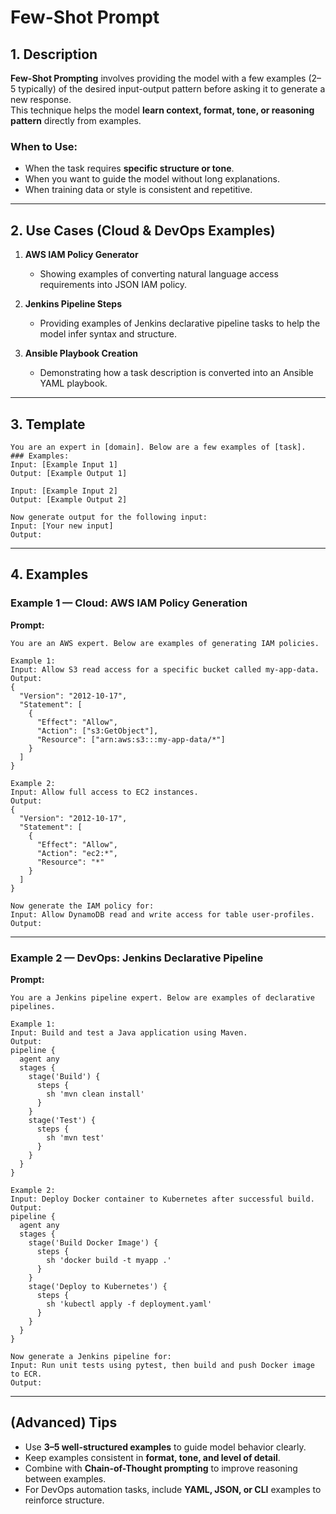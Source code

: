 # Few-Shot Prompt

## 1. Description
**Few-Shot Prompting** involves providing the model with a few examples (2–5 typically) of the desired input-output pattern before asking it to generate a new response.  
This technique helps the model **learn context, format, tone, or reasoning pattern** directly from examples.

### When to Use:
- When the task requires **specific structure or tone**.
- When you want to guide the model without long explanations.
- When training data or style is consistent and repetitive.

---

## 2. Use Cases (Cloud & DevOps Examples)

1. **AWS IAM Policy Generator**
   - Showing examples of converting natural language access requirements into JSON IAM policy.

2. **Jenkins Pipeline Steps**
   - Providing examples of Jenkins declarative pipeline tasks to help the model infer syntax and structure.

3. **Ansible Playbook Creation**
   - Demonstrating how a task description is converted into an Ansible YAML playbook.

---

## 3. Template

```text
You are an expert in [domain]. Below are a few examples of [task].
### Examples:
Input: [Example Input 1]
Output: [Example Output 1]

Input: [Example Input 2]
Output: [Example Output 2]

Now generate output for the following input:
Input: [Your new input]
Output:
```

---

## 4. Examples

### Example 1 — Cloud: AWS IAM Policy Generation

**Prompt:**

```text
You are an AWS expert. Below are examples of generating IAM policies.

Example 1:
Input: Allow S3 read access for a specific bucket called my-app-data.
Output:
{
  "Version": "2012-10-17",
  "Statement": [
    {
      "Effect": "Allow",
      "Action": ["s3:GetObject"],
      "Resource": ["arn:aws:s3:::my-app-data/*"]
    }
  ]
}

Example 2:
Input: Allow full access to EC2 instances.
Output:
{
  "Version": "2012-10-17",
  "Statement": [
    {
      "Effect": "Allow",
      "Action": "ec2:*",
      "Resource": "*"
    }
  ]
}

Now generate the IAM policy for:
Input: Allow DynamoDB read and write access for table user-profiles.
Output:
```

---

### Example 2 — DevOps: Jenkins Declarative Pipeline

**Prompt:**

```text
You are a Jenkins pipeline expert. Below are examples of declarative pipelines.

Example 1:
Input: Build and test a Java application using Maven.
Output:
pipeline {
  agent any
  stages {
    stage('Build') {
      steps {
        sh 'mvn clean install'
      }
    }
    stage('Test') {
      steps {
        sh 'mvn test'
      }
    }
  }
}

Example 2:
Input: Deploy Docker container to Kubernetes after successful build.
Output:
pipeline {
  agent any
  stages {
    stage('Build Docker Image') {
      steps {
        sh 'docker build -t myapp .'
      }
    }
    stage('Deploy to Kubernetes') {
      steps {
        sh 'kubectl apply -f deployment.yaml'
      }
    }
  }
}

Now generate a Jenkins pipeline for:
Input: Run unit tests using pytest, then build and push Docker image to ECR.
Output:
```

---

## (Advanced) Tips

- Use **3–5 well-structured examples** to guide model behavior clearly.
- Keep examples consistent in **format, tone, and level of detail**.
- Combine with **Chain-of-Thought prompting** to improve reasoning between examples.
- For DevOps automation tasks, include **YAML, JSON, or CLI** examples to reinforce structure.
